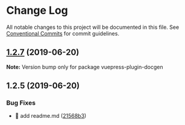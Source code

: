 # Change Log

All notable changes to this project will be documented in this file.
See [Conventional Commits](https://conventionalcommits.org) for commit guidelines.

## [1.2.7](https://github.com/f3ltron/vuepress-plugin-docgen/compare/v1.2.5...v1.2.7) (2019-06-20)

**Note:** Version bump only for package vuepress-plugin-docgen





## 1.2.5 (2019-06-20)


### Bug Fixes

* 🐛 add readme.md ([21568b3](https://github.com/f3ltron/vuepress-plugin-docgen/commit/21568b3))
